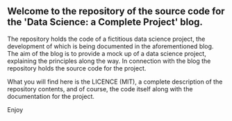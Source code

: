 ##  Welcome to the repository of the source code for the 'Data Science: a Complete Project' blog.

The repository holds the code of a fictitious data science project, the development of which is being documented in the aforementioned blog. The aim of the blog is to provide a mock up of a data science project, explaining the principles along the way. In connection with the blog the repository holds the source code for the project.

What you will find here is the LICENCE (MIT), a complete description of the repository contents, and of course, the code itself along with the documentation for the project.

Enjoy
